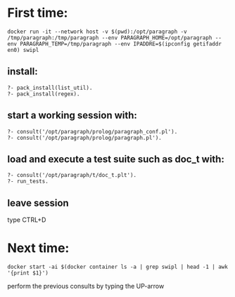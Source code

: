 # First time:
```
docker run -it --network host -v $(pwd):/opt/paragraph -v /tmp/paragraph:/tmp/paragraph --env PARAGRAPH_HOME=/opt/paragraph --env PARAGRAPH_TEMP=/tmp/paragraph --env IPADDRE=$(ipconfig getifaddr en0) swipl
```

## install:
```
?- pack_install(list_util).
?- pack_install(regex).
```

## start a working session with:
```
?- consult('/opt/paragraph/prolog/paragraph_conf.pl').
?- consult('/opt/paragraph/prolog/paragraph.pl').
```

## load and execute a test suite such as doc_t with:
```
?- consult('/opt/paragraph/t/doc_t.plt').
?- run_tests.
```
## leave session
type CTRL+D

# Next time:
```
docker start -ai $(docker container ls -a | grep swipl | head -1 | awk '{print $1}')
```

perform the previous consults by typing the UP-arrow 
